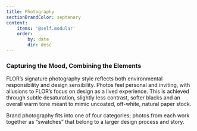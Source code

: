 ```yaml
---
title: Photography
sectionBrandColor: septenary
content:
    items: '@self.modular'
    order:
        by: date
        dir: desc
---
```


### Capturing the Mood, Combining the Elements

FLOR’s signature photography style reflects both environmental responsibility and design sensibility. Photos feel personal and inviting, with allusions to FLOR’s focus on design as a lived experience. This is achieved through subtle desaturation, slightly less contrast, softer blacks and an overall warm tone meant to mimic uncoated, off-white, natural paper stock. 

Brand photography fits into one of four categories; photos from each work together as “swatches” that belong to a larger design process and story.